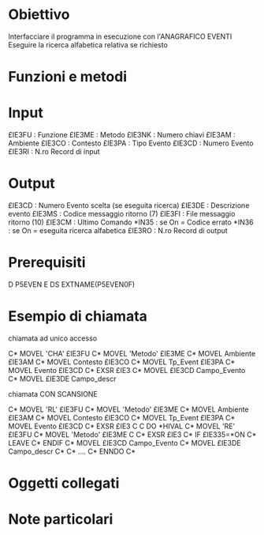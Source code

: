 # Obiettivo
Interfacciare il programma in esecuzione con l'ANAGRAFICO EVENTI
Eseguire la ricerca alfabetica relativa se richiesto

# Funzioni e metodi

# Input
£IE3FU :  Funzione
£IE3ME :  Metodo
£IE3NK :  Numero chiavi
£IE3AM :  Ambiente
£IE3CO :  Contesto
£IE3PA :  Tipo Evento
£IE3CD :  Numero Evento
£IE3RI :  N.ro Record di input

# Output
£IE3CD :  Numero Evento scelta (se eseguita ricerca)
£IE3DE :  Descrizione evento
£IE3MS :  Codice messaggio ritorno (7)
£IE3FI :  File   messaggio ritorno (10)
£IE3CM :  Ultimo Comando
\*IN35  :  se On = Codice errato
\*IN36  :  se On = eseguita ricerca alfabetica
£IE3RO :  N.ro Record di output

# Prerequisiti
D P5EVEN        E DS                  EXTNAME(P5EVEN0F)
# Esempio di chiamata

chiamata ad unico accesso

 C\*                  MOVEL     'CHA'         £IE3FU
 C\*                  MOVEL     'Metodo'      £IE3ME
 C\*                  MOVEL     Ambiente      £IE3AM
 C\*                  MOVEL     Contesto      £IE3CO
 C\*                  MOVEL     Tp_Event      £IE3PA
 C\*                  MOVEL     Evento        £IE3CD
 C\*                  EXSR      £IE3
 C\*                  MOVEL     £IE3CD        Campo_Evento
 C\*                  MOVEL     £IE3DE        Campo_descr

chiamata CON SCANSIONE

 C\*                  MOVEL     'RL'          £IE3FU
 C\*                  MOVEL     'Metodo'      £IE3ME
 C\*                  MOVEL     Ambiente      £IE3AM
 C\*                  MOVEL     Contesto      £IE3CO
 C\*                  MOVEL     Tp_Event      £IE3PA
 C\*                  MOVEL     Evento        £IE3CD
 C\*                  EXSR      £IE3
 C
 C                   DO        \*HIVAL
 C\*                  MOVEL     'RE'          £IE3FU
 C\*                  MOVEL     'Metodo'      £IE3ME
 C
 C\*                  EXSR      £IE3
 C\*                  IF        £IE335=\*ON
 C\*                  LEAVE
 C\*                  ENDIF
 C\*                  MOVEL     £IE3CD        Campo_Evento
 C\*                  MOVEL     £IE3DE        Campo_descr
 C\*
 C\*                  ....
 C\*                  ENNDO
 C\*

# Oggetti collegati


# Note particolari

